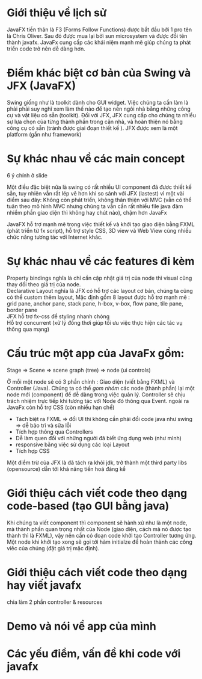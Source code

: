 # Giới thiệu về lịch sử

JavaFX tiền thân là F3 (Forms Follow Functions) được bắt đầu bởi 1 pro tên là Chris Oliver. Sau đó được mua lại bởi sun microsystem và được đổi tên thành javafx. JavaFx cung cấp các khái niệm mạnh mẽ giúp chúng ta phát triển code trở nên dễ dàng hơn.

# Điểm khác biệt cơ bản của Swing và JFX (JavaFX)
Swing giống như là toolkit dành cho GUI widget. Việc chúng ta cần làm là phải phải suy nghĩ xem làm thế nào để tạo nên ngôi nhà bằng những công cự và vật liệu có sẵn (toolkit). Đối với JFX, JFX cung cấp cho chúng ta nhiều sự lựa chọn của từng thành phần trong căn nhà, và hoàn thiện nó bằng công cụ có sẵn (tránh được giai đoạn thiết kế ). JFX được xem là một platform (gần như framework)


# Sự khác nhau về các main concept
6 ý chính ở slide

Một điều đặc biệt nữa là swing có rất nhiều UI component đã đươc thiết kế sẵn, tuy nhiên vẫn rất lép vê hơn khi so sánh với JFX  (lastest) vì một vài điểm sau đây: Không còn phát triển, không thân thiện với MVC (vẫn có thể tuân theo mô hình MVC nhưng chúng ta vẫn cần rất nhiều file java đảm nhiểm phần giao diện thì không hay chút nào), chậm hơn JavaFx

JavaFX hỗ trợ mạnh mẽ trong việc thiết kế và khởi tạo giao diện bằng FXML (phát triển từ fx script), hỗ trợ style CSS, 3D view và Web View cùng nhiều chức năng tương tác với Internet khác.

# Sự khác nhau về các features đi kèm

Property bindings nghĩa là chỉ cần cập nhật giá trị của node thì visual cũng thay đổi theo giá trị của node.  
Declarative Layout nghĩa là JFX có hỗ trợ các layout cơ bản, chúng ta cũng có thể custom thêm layout, Mặc định gồm 8 layout được hỗ trợ mạnh mẽ : grid pane, anchor pane, stack pane, h-box, v-box, flow pane, tile pane, border pane   
JFX hỗ trợ fx-css để styling nhanh chóng  
Hỗ trợ concurrent (xử lý đồng thơi giúp tối ưu việc thực hiện các tác vụ thông qua mạng)



# Cấu trúc một app của JavaFx gồm:

Stage ⇒ Scene ⇒ scene graph (tree) ⇒ node (ui controls)

Ở mỗi một node sẽ có 3 phần chính : Giao diện (viết bằng FXML) và Controller (Java). Chúng ta có thể *gom nhóm* các node (thành phần) lại một node mới (component) để dễ dàng trong việc quản lý. Controller sẽ chịu trách nhiệm trực tiếp khi tương tác với Node đó thông qua Event. ngoài ra JavaFx còn hỗ trợ CSS (còn nhiều hạn chế)

- Tách biệt ra FXML ⇒ đổi UI thì không cần phải đổi code java như swing ⇒ dễ bảo trì và sữa lỗi
- Tích hợp thông qua Controllers
- Dễ làm quen đối với những người đã biết ứng dụng web (như mình)
- responsive bằng việc sử dụng các loại Layout
- Tích hợp CSS

Một điểm trừ của JFX là đã tách ra khỏi jdk, trở thành một third party libs (opensource) dẫn tới khả năng tiến hoá đáng kể

# Giới thiệu cách viết code theo dạng code-based (tạo GUI bằng java)

Khi chúng ta viết component thì component sẽ hành xử như là một node, mà thành phần quan trọng nhất của Node (giao diện, cách mà nó được tạo thành thì là FXML), vậy nên cần có đoạn code khởi tạo Controller tương ứng. Một node khi khởi tạo xong sẽ gọi tới hàm initialze để hoàn thành các công viêc của chúng (đặt giá trị mặc định).

# Giới thiệu cách viết code theo dạng hay viết javafx

chia làm 2 phần controller & resources

# Demo và nói về app của mình


# Các yếu điểm, vấn đề khi code với javafx

